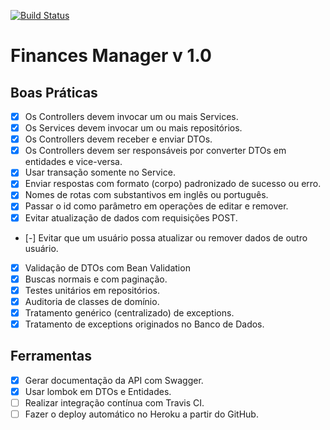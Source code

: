 [![Build Status](https://travis-ci.org/paulouskipsk/finances-manager-api.svg?branch=master)](https://travis-ci.org/paulouskipsk/finances-manager-api)

# Finances Manager v 1.0

## Boas Práticas

- [x] Os Controllers devem invocar um ou mais Services.
- [x] Os Services devem invocar um ou mais repositórios.
- [x] Os Controllers devem receber e enviar DTOs.<br/>
- [x] Os Controllers devem ser responsáveis por converter DTOs em entidades e vice-versa.<br/>
- [x] Usar transação somente no Service.<br/>
- [x] Enviar respostas com formato (corpo) padronizado de sucesso ou erro.<br/>
- [x] Nomes de rotas com substantivos em inglês ou português.<br/>
- [x] Passar o id como parâmetro em operações de editar e remover.<br/>
- [x] Evitar atualização de dados com requisições POST.<br/>
- [-] Evitar que um usuário possa atualizar ou remover dados de outro usuário.<br/>
- [x] Validação de DTOs com Bean Validation<br/>
- [x] Buscas normais e com paginação.<br/>
- [x] Testes unitários em repositórios.<br/>
- [x] Auditoria de classes de domínio.<br/>
- [x] Tratamento genérico (centralizado) de exceptions.<br/>
- [x] Tratamento de exceptions originados no Banco de Dados.<br/>

## Ferramentas
- [x] Gerar documentação da API com Swagger.<br/>
- [x] Usar lombok em DTOs e Entidades.<br/>
- [ ] Realizar integração contínua com Travis CI.<br/>
- [ ] Fazer o deploy automático no Heroku a partir do GitHub.<br/>
